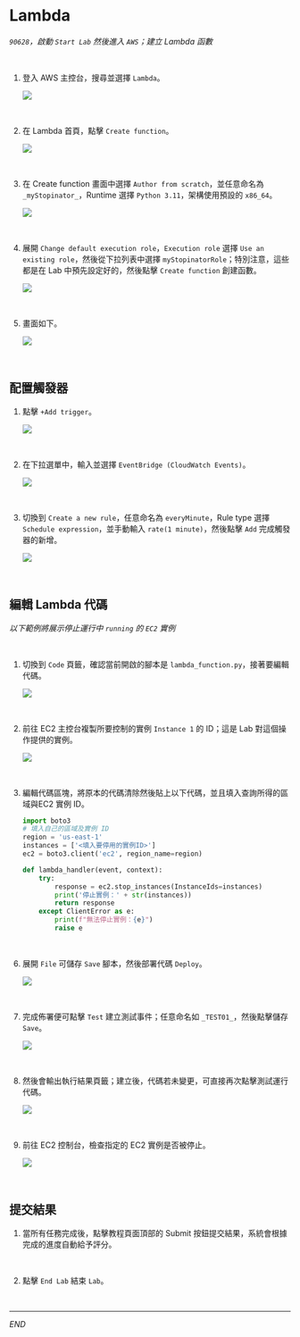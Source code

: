 # Lambda

_`90628`，啟動 `Start Lab` 然後進入 `AWS`；建立 Lambda 函數_

<br>

1. 登入 AWS 主控台，搜尋並選擇 `Lambda`。

    ![](images/img_01.png)

<br>

2. 在 Lambda 首頁，點擊 `Create function`。

    ![](images/img_02.png)

<br>

3. 在 Create function 畫面中選擇 `Author from scratch`，並任意命名為 `_myStopinator_`，Runtime 選擇 `Python 3.11`，架構使用預設的 `x86_64`。

    ![](images/img_03.png)

<br>

4. 展開 `Change default execution role`，`Execution role` 選擇 `Use an existing role`，然後從下拉列表中選擇 `myStopinatorRole`；特別注意，這些都是在 Lab 中預先設定好的，然後點擊 `Create function` 創建函數。

    ![](images/img_04.png)

<br>

5. 畫面如下。

    ![](images/img_05.png)

<br>

## 配置觸發器

1. 點擊 `+Add trigger`。

    ![](images/img_06.png)

<br>

2. 在下拉選單中，輸入並選擇 `EventBridge (CloudWatch Events)`。

    ![](images/img_07.png)

<br>

3. 切換到 `Create a new rule`，任意命名為 `everyMinute`，Rule type 選擇 `Schedule expression`，並手動輸入 `rate(1 minute)`，然後點擊 `Add` 完成觸發器的新增。

    ![](images/img_08.png)

<br>


## 編輯 Lambda 代碼

_以下範例將展示停止運行中 `running` 的 `EC2` 實例_

<br>

1. 切換到 `Code` 頁籤，確認當前開啟的腳本是 `lambda_function.py`，接著要編輯代碼。

    ![](images/img_09.png)

<br>

2. 前往 EC2 主控台複製所要控制的實例 `Instance 1` 的 ID；這是 Lab 對這個操作提供的實例。

    ![](images/img_13.png)

<br>

3. 編輯代碼區塊，將原本的代碼清除然後貼上以下代碼，並且填入查詢所得的區域與EC2 實例 ID。

    ```python
    import boto3
    # 填入自己的區域及實例 ID
    region = 'us-east-1'
    instances = ['<填入要停用的實例ID>']
    ec2 = boto3.client('ec2', region_name=region)

    def lambda_handler(event, context):
        try:
            response = ec2.stop_instances(InstanceIds=instances)
            print('停止實例：' + str(instances))
            return response
        except ClientError as e:
            print(f"無法停止實例：{e}")
            raise e
    ```

<br>

6. 展開 `File` 可儲存 `Save` 腳本，然後部署代碼 `Deploy`。

    ![](images/img_10.png)

<br>

7. 完成佈署便可點擊 `Test` 建立測試事件；任意命名如 `_TEST01_`，然後點擊儲存 `Save`。

    ![](images/img_11.png)

<br>

8. 然後會輸出執行結果頁籤；建立後，代碼若未變更，可直接再次點擊測試運行代碼。

    ![](images/img_12.png)

<br>

9. 前往 EC2 控制台，檢查指定的 EC2 實例是否被停止。

    ![](images/img_14.png)

<br>

## 提交結果

1. 當所有任務完成後，點擊教程頁面頂部的 Submit 按鈕提交結果，系統會根據完成的進度自動給予評分。  

<br>

2. 點擊 `End Lab` 結束 `Lab`。

<br>

___

_END_